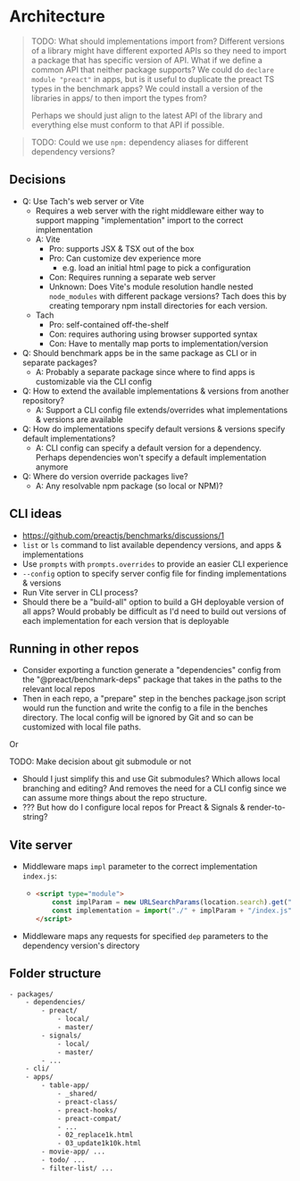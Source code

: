 # Architecture

> TODO: What should implementations import from? Different versions of a library
> might have different exported APIs so they need to import a package that has
> specific version of API. What if we define a common API that neither package
> supports? We could do `declare module "preact"` in apps, but is it useful to
> duplicate the preact TS types in the benchmark apps? We could install a version
> of the libraries in apps/ to then import the types from?
>
> Perhaps we should just align to the latest API of the library and everything
> else must conform to that API if possible.

> TODO: Could we use `npm:` dependency aliases for different dependency versions?

## Decisions

- Q: Use Tach's web server or Vite
  - Requires a web server with the right middleware either way to support mapping "implementation" import to the correct implementation
  - A: Vite
    - Pro: supports JSX & TSX out of the box
    - Pro: Can customize dev experience more
      - e.g. load an initial html page to pick a configuration
    - Con: Requires running a separate web server
    - Unknown: Does Vite's module resolution handle nested `node_modules` with different package versions? Tach does this by creating temporary npm install directories for each version.
  - Tach
    - Pro: self-contained off-the-shelf
    - Con: requires authoring using browser supported syntax
    - Con: Have to mentally map ports to implementation/version
- Q: Should benchmark apps be in the same package as CLI or in separate packages?
  - A: Probably a separate package since where to find apps is customizable via the CLI config
- Q: How to extend the available implementations & versions from another repository?
  - A: Support a CLI config file extends/overrides what implementations & versions are available
- Q: How do implementations specify default versions & versions specify default implementations?
  - A: CLI config can specify a default version for a dependency. Perhaps dependencies won't specify a default implementation anymore
- Q: Where do version override packages live?
  - A: Any resolvable npm package (so local or NPM)?

## CLI ideas

- https://github.com/preactjs/benchmarks/discussions/1
- `list` or `ls` command to list available dependency versions, and apps & implementations
- Use `prompts` with `prompts.overrides` to provide an easier CLI experience
- `--config` option to specify server config file for finding implementations & versions
- Run Vite server in CLI process?
- Should there be a "build-all" option to build a GH deployable version of all apps? Would probably be difficult as I'd need to build out versions of each implementation for each version that is deployable

## Running in other repos

- Consider exporting a function generate a "dependencies" config from the "@preact/benchmark-deps" package that takes in the paths to the relevant local repos
- Then in each repo, a "prepare" step in the benches package.json script would run the function and write the config to a file in the benches directory. The local config will be ignored by Git and so can be customized with local file paths.

Or

TODO: Make decision about git submodule or not

- Should I just simplify this and use Git submodules? Which allows local branching and editing? And removes the need for a CLI config since we can assume more things about the repo structure.
- ??? But how do I configure local repos for Preact & Signals & render-to-string?

## Vite server

- Middleware maps `impl` parameter to the correct implementation `index.js`:
  - ```html
    <script type="module">
    	const implParam = new URLSearchParams(location.search).get("impl");
    	const implementation = import("./" + implParam + "/index.js");
    </script>
    ```
- Middleware maps any requests for specified `dep` parameters to the dependency version's directory

## Folder structure

```txt
- packages/
	- dependencies/
		- preact/
			- local/
			- master/
		- signals/
			- local/
			- master/
		- ...
	- cli/
	- apps/
		- table-app/
			- _shared/
			- preact-class/
			- preact-hooks/
			- preact-compat/
			- ...
			- 02_replace1k.html
			- 03_update1k10k.html
		- movie-app/ ...
		- todo/ ...
		- filter-list/ ...
```
